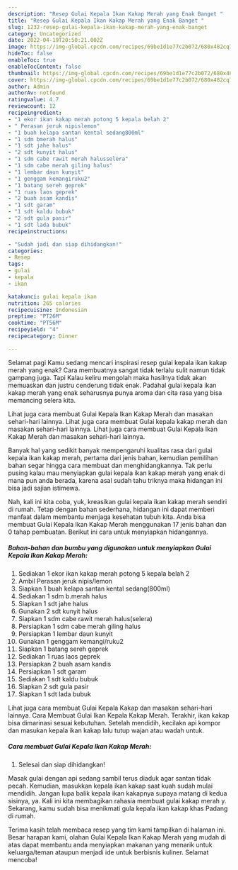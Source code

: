 ```yaml
---
description: "Resep Gulai Kepala Ikan Kakap Merah yang Enak Banget "
title: "Resep Gulai Kepala Ikan Kakap Merah yang Enak Banget "
slug: 1232-resep-gulai-kepala-ikan-kakap-merah-yang-enak-banget
category: Uncategorized
date: 2022-04-19T20:50:21.002Z
image: https://img-global.cpcdn.com/recipes/69be1d1e77c2b072/680x482cq70/gulai-kepala-ikan-kakap-merah-foto-resep-utama.jpg
hideToc: false
enableToc: true
enableTocContent: false
thumbnail: https://img-global.cpcdn.com/recipes/69be1d1e77c2b072/680x482cq70/gulai-kepala-ikan-kakap-merah-foto-resep-utama.jpg
cover: https://img-global.cpcdn.com/recipes/69be1d1e77c2b072/680x482cq70/gulai-kepala-ikan-kakap-merah-foto-resep-utama.jpg
author: Admin
authorAv: notfound
ratingvalue: 4.7
reviewcount: 12
recipeingredient:
- "1 ekor ikan kakap merah potong 5 kepala belah 2"
- " Perasan jeruk nipislemon"
- "1 buah kelapa santan kental sedang800ml"
- "1 sdm bmerah halus"
- "1 sdt jahe halus"
- "2 sdt kunyit halus"
- "1 sdm cabe rawit merah halusselera"
- "1 sdm cabe merah giling halus"
- "1 lembar daun kunyit"
- "1 genggam kemangiruku2"
- "1 batang sereh geprek"
- "1 ruas laos geprek"
- "2 buah asam kandis"
- "1 sdt garam"
- "1 sdt kaldu bubuk"
- "2 sdt gula pasir"
- "1 sdt lada bubuk"
recipeinstructions:

- "Sudah jadi dan siap dihidangkan!"
categories:
- Resep
tags:
- gulai
- kepala
- ikan

katakunci: gulai kepala ikan 
nutrition: 265 calories
recipecuisine: Indonesian
preptime: "PT26M"
cooktime: "PT56M"
recipeyield: "4"
recipecategory: Dinner

---
```



Selamat pagi Kamu sedang mencari inspirasi resep gulai kepala ikan kakap merah yang enak? Cara membuatnya sangat tidak terlalu sulit namun tidak gampang juga. Tapi Kalau keliru mengolah maka hasilnya tidak akan memuaskan dan justru cenderung tidak enak. Padahal gulai kepala ikan kakap merah yang enak seharusnya punya aroma dan cita rasa yang bisa memancing selera kita.


Lihat juga cara membuat Gulai Kepala Ikan Kakap Merah dan masakan sehari-hari lainnya. Lihat juga cara membuat Gulai kepala kakap merah dan masakan sehari-hari lainnya. Lihat juga cara membuat Gulai Kepala Ikan Kakap Merah dan masakan sehari-hari lainnya.

Banyak hal yang sedikit banyak mempengaruhi kualitas rasa dari gulai kepala ikan kakap merah, pertama dari jenis bahan, kemudian pemilihan bahan segar hingga cara membuat dan menghidangkannya. Tak perlu pusing kalau mau menyiapkan gulai kepala ikan kakap merah yang enak di mana pun anda berada, karena asal sudah tahu triknya maka hidangan ini bisa jadi sajian istimewa.


Nah, kali ini kita coba, yuk, kreasikan gulai kepala ikan kakap merah sendiri di rumah. Tetap dengan bahan sederhana, hidangan ini dapat memberi manfaat dalam membantu menjaga kesehatan tubuh kita. Anda bisa membuat Gulai Kepala Ikan Kakap Merah menggunakan 17 jenis bahan dan 0 tahap pembuatan. Berikut ini cara untuk menyiapkan hidangannya.

<!--inarticleads1-->

##### Bahan-bahan dan bumbu yang digunakan untuk menyiapkan Gulai Kepala Ikan Kakap Merah:

1. Sediakan 1 ekor ikan kakap merah potong 5 kepala belah 2
1. Ambil  Perasan jeruk nipis/lemon
1. Siapkan 1 buah kelapa santan kental sedang(800ml)
1. Sediakan 1 sdm b.merah halus
1. Siapkan 1 sdt jahe halus
1. Gunakan 2 sdt kunyit halus
1. Siapkan 1 sdm cabe rawit merah halus(selera)
1. Persiapkan 1 sdm cabe merah giling halus
1. Persiapkan 1 lembar daun kunyit
1. Gunakan 1 genggam kemangi/ruku2
1. Siapkan 1 batang sereh geprek
1. Sediakan 1 ruas laos geprek
1. Persiapkan 2 buah asam kandis
1. Persiapkan 1 sdt garam
1. Sediakan 1 sdt kaldu bubuk
1. Siapkan 2 sdt gula pasir
1. Siapkan 1 sdt lada bubuk


Lihat juga cara membuat Gulai Kepala Kakap dan masakan sehari-hari lainnya. Cara Membuat Gulai Ikan Kepala Kakap Merah. Terakhir, ikan kakap bisa dimarinasi sesuai kebutuhan. Setelah mendidih, kecilakn api kompor dan masukan kepala ikan kakap lalu tutup wajan atau wadah untuk. 

<!--inarticleads2-->

##### Cara membuat Gulai Kepala Ikan Kakap Merah:


1. Selesai dan siap dihidangkan!

Masak gulai dengan api sedang sambil terus diaduk agar santan tidak pecah. Kemudian, masukkan kepala ikan kakap saat kuah sudah mulai mendidih. Jangan lupa balik kepala ikan kakapnya supaya matang di kedua sisinya, ya. Kali ini kita membagikan rahasia membuat gulai kakap merah y. Sekarang, kamu sudah bisa menikmati gula kepala ikan kakap khas Padang di rumah. 

Terima kasih telah membaca resep yang tim kami tampilkan di halaman ini. Besar harapan kami, olahan Gulai Kepala Ikan Kakap Merah yang mudah di atas dapat membantu anda menyiapkan makanan yang menarik untuk keluarga/teman ataupun menjadi ide untuk berbisnis kuliner. Selamat mencoba!

